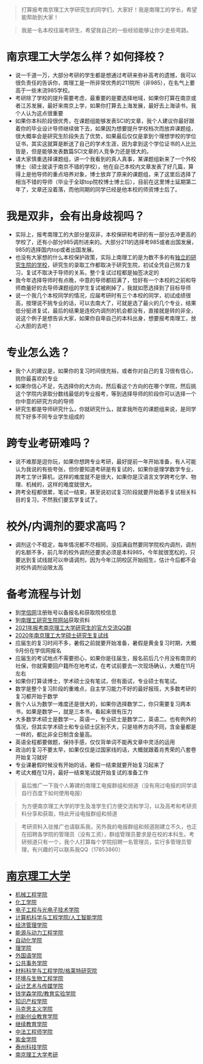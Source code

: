 

> 打算报考南京理工大学研究生的同学们，大家好！我是南理工的学长，希望能帮助到大家！



> 我是一名本校往届考研生，希望我自己的一些经验能够让你少走些弯路。

# 南京理工大学怎么样？如何择校？
- 说一千道一万，大部分考研的学生都是想通过考研来弥补高考的遗憾，我可以很负责任的告诉你，南理工是一所非常优秀的211院所（非985），在名气上要高于一些末流985学校。
- 考研除了学校的提升需要考虑，最重要的是要选择地域，如果你打算在南京或者江苏发展，最好来南京上学，如果你打算去上海发展，最好去上海读书，我个人认为这点很重要
- 如果你本科阶段很优秀，在课题组能够发表SCI的文章，我个人建议你最好跟着你的毕业设计导师继续做下去，如果因为想要提升学校档次而放弃课题组，很大概率会是研究生阶段失去了优势，如果最后仅仅是拿到个理想学校的学位证书，其实这就算是断送了自己的学术生涯，因为拿到这个学位证书的人比比皆是，但是能够发表数篇SCI文章的人竞争力还是很大的。
- 请大家慎重选择课题组，讲一个我看到的真人真事，某课题组新来了一个外校博士（硕士就读于南京不错的学校），他在自己本校内文章发表了好几篇，算得上是他导师的重点培养对象，博士放弃了原来的课题组，来了这里后选择了相当不错的导师（毕业于全球top院校博士博士后），目前在这里博士延期第二年了，文章还没着落，而他同期的同学已经是他本校的师资博士后了。
# 我是双非，会有出身歧视吗？
- 实际上，报考南理工的大部分是双非，本校保研和考研的有一部分去冲更高的学校了，还有小部分985调剂进来的。大部分211的选择考985或者出国发展，985的选择国内top或者出国发展。
- 也没有大家想的什么本校保护政策，实际上南理工的是为数不多的有[独立的研究生院的学校](https://yz.chsi.com.cn/kyzx/kp/201101/20110119/161300374.html)，研究生的录取工作都取决于研究生院，初试全凭自己努力复习，复试不取决于导师的关系，整个复试过程都是抽签决定的
- 我今年选择导师时有点晚，中意的导师都招满了，恰好有一个本校的之前和导师商量好的去导师课题组的学生复试被刷掉了，我就如愿选择到了目标导师
- 说一个我几个本校同学的情况，应届考研时有三个本校的同学，初试成绩很高，按理说不挑专业的话，可以去南大了，可就是选了最火的几个专业，结果低分挺进复试，最后的结果是连校内调剂的机会都没有，直接就是转的非全，说这个例子是想告诉大家，如果你自卑自己的本科出身，想要报考南理工，放心大胆的去吧！
# 专业怎么选？ 
- 我个人的建议是，如果你的复习时间很充裕，或者你对自己的复习很有信心，挑你最喜欢的专业
- 如果你信心不足，先选择你的大方向，然后看这个方向的在哪个学院，然后挑这个学院内录取分数线最低的专业报考，等到选择导师的阶段你可以选择一个你中意的研究方向的导师
- 研究生都是导师研究什么，你就研究什么，就拿我所在的课题组来说，是同学院下好多不同专业学生组成的
# 跨专业考研难吗？
- 说不难那是逗你玩，如果你想跨专业考研，最好提前一年开始准备，有人可能认为我说的有些夸张，但你要知道考研是有复试的，如果你是理学数学专业，跨考工学计算机，这样的难度就不是很大，如果你是汉语言文学跨考化学、物理、机械的，这样的难度就很大。
- 跨考全程都很累，笔试一结束，甚至说初试复习阶段就要开始着手复试相关科目的复习，不然我们要玄学复试了。
# 校外/内调剂的要求高吗？
- 调剂这个不稳定，每年情况都不尽相同，没招满自然要同学院校内调剂，调剂的名额不多，前几年的校外调剂还要求必须是本科985，今年就很宽松的，只要达到复试线就可以申请调剂，因为今年江阴校区开始招生，估计今后都不会对校外调剂设限太高

# 备考流程与计划
- 到[学信网](https://www.chsi.com.cn/)注册账号以备报名和获取院校信息
- 到[南理工研究生院网站](http://gs.njust.edu.cn/)获取资料
- [2021年报考南京理工大学研究生的官方交流QQ群](http://gs.njust.edu.cn/93/06/c4568a234246/page.htm)
- [2020年南京理工大学硕士研究生复试线](http://gs.njust.edu.cn/6c/67/c4568a224359/page.htm)
- 应届生的复习时间不多，暑假之前就要开始准备，暑假是黄金复习时期，大概9月份在学信网报名
- 应届生的考试地点不需要担心，如果你是往届生，报名前后几个月没有南京的社保，你就需要回户籍所在地考试，在考试前要去一次现场确认，大概在11月左右
- 如果你打算读博士，学术硕士没有笔试，但有面试，专业硕士有笔试。
- 数学是整个复习阶段的重难点，自主学习能力不好的最好报班，大多数考研的复习都开始于数学
- 我个人认为数学一难度还是很大的，如果你选择数学二，你只需要复习两本书，如果是数学一，就是三本书，看起来很有压力
- 大多数学术硕士是数学一，英语一，专业硕士是数学二，英语二。也有例外的情况，但其实学术硕士和专业硕士区别不大，只是培养方向不同，含金量都是一样的，都比非全日制含金量高。
- 英语全程都要做题，保持手感，仅仅背单词不能再文章中灵活的运用
- 政治的复习不要太早，如果仅仅是过国家线的话，大概就跟着肖秀荣的八套卷开始复习就好
- 专业课暑假时候没有开始的话，暑假一结束就要开始复习起来了
- 考试大概在12月，最好一结束笔试就开始复试的准备工作


>  最后推广一下我个人筹建的南理工电报群组和频道（没有用过电报的同学请自行百度下如何使用电报）


>  为方便南京理工大学的学生及准学生们方便交流和学习，以及高考和考研资料分享和获取，特此开设电报群组和频道


>  考研资料入驻推广也请联系我，另外我的电报群组和频道刚建立不久，也正在招聘各学院的管理员（没有工资），群组管理员要求是在校的本科生。考研频道只有一个，我个人打算每个学院招聘一名管理员，实行多管理员管理，有兴趣的可以联系我QQ（17853860）
# [南京理工大学](https://t.me/NJUSTS)
- [机械工程学院](https://t.me/NJUSTSME)
- [化工学院](https://t.me/NJUSTSCE)
- [电子工程与光电子技术学院](https://t.me/NJUSTSEOE)
- [计算机科学与工程学院/人工智能学院](https://t.me/NJUSTSCSE)
- [经济管理学院](https://t.me/NJUSTSEM)
- [能源与动力工程学院](https://t.me/NJUSTSECE)
- [自动化学院](https://t.me/NJUSTSA)
- [理学院](https://t.me/NJUSTSS)
- [外国语学院](https://t.me/NJUSTSFS)
- [公共事务学院](https://t.me/NJUSTSPA)
- [材料科学与工程学院/格莱特研究院](https://t.me/NJUSTSMSE)
- [环境与生物工程学院](https://t.me/NJUSTSEBE)
- [设计艺术与传媒学院](https://t.me/NJUSTSDAM)
- [钱学森学院/教育实验学院](https://t.me/NJUSTSE)
- [知识产权学院](https://t.me/NJUSTSIP)
- [马克思主义学院](https://t.me/NJUSTSMS)
- [创新创业教育学院](https://t.me/NJUSTP)
- [继续教育学院](https://t.me/NJUSTSAE)
- [中法工程师学院](https://t.me/NJUSTSSFE)
- [紫金学院](https://t.me/NJUSTSZ)
- [泰州科技学院](https://t.me/NJUSTST)
- [南京理工大学考研](https://t.me/NJUSTMaster)
